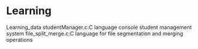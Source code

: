# Learning
Learning_data
studentManager.c:C language console student management system
file_split_merge.c:C language for file segmentation and merging operations
